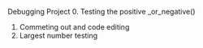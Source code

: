 Debugging Project
0. Testing the positive _or_negative() 
1. Commeting out and code editing
2. Largest number testing

